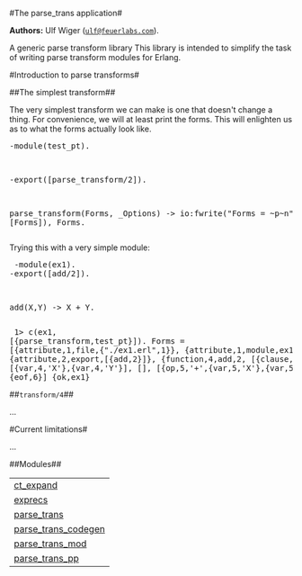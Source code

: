

#The parse_trans application#


__Authors:__ Ulf Wiger ([`ulf@feuerlabs.com`](mailto:ulf@feuerlabs.com)).

A generic parse transform library
This library is intended to simplify the task of writing parse transform
modules for Erlang.

#Introduction to parse transforms#


##The simplest transform##


The very simplest transform we can make is one that doesn't
change a thing. For convenience, we will at least print the forms.
This will enlighten us as to what the forms actually look like.<pre>
-module(test_pt).

-export([parse_transform/2]).

parse_transform(Forms, _Options) ->
    io:fwrite("Forms = ~p~n", [Forms]),
    Forms.
</pre>

Trying this with a very simple module:<pre>
-module(ex1).
-export([add/2]).

add(X,Y) ->
    X + Y.
</pre><pre>
1> c(ex1, [{parse_transform,test_pt}]).
Forms = [{attribute,1,file,{"./ex1.erl",1}},
         {attribute,1,module,ex1},
         {attribute,2,export,[{add,2}]},
         {function,4,add,2,
                   [{clause,4,
                            [{var,4,'X'},{var,4,'Y'}],
                            [],
                            [{op,5,'+',{var,5,'X'},{var,5,'Y'}}]}]},
         {eof,6}]
{ok,ex1}
</pre>

##`transform/4`##



...

#Current limitations#



...


##Modules##


<table width="100%" border="0" summary="list of modules">
<tr><td><a href="http://github.com/esl/parse_trans/blob/2.5.4/doc/ct_expand.md" class="module">ct_expand</a></td></tr>
<tr><td><a href="http://github.com/esl/parse_trans/blob/2.5.4/doc/exprecs.md" class="module">exprecs</a></td></tr>
<tr><td><a href="http://github.com/esl/parse_trans/blob/2.5.4/doc/parse_trans.md" class="module">parse_trans</a></td></tr>
<tr><td><a href="http://github.com/esl/parse_trans/blob/2.5.4/doc/parse_trans_codegen.md" class="module">parse_trans_codegen</a></td></tr>
<tr><td><a href="http://github.com/esl/parse_trans/blob/2.5.4/doc/parse_trans_mod.md" class="module">parse_trans_mod</a></td></tr>
<tr><td><a href="http://github.com/esl/parse_trans/blob/2.5.4/doc/parse_trans_pp.md" class="module">parse_trans_pp</a></td></tr></table>

